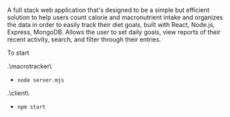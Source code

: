 A full stack web application that's designed to be a simple but efficient solution to help users count calorie and macronutrient intake and organizes the data in order to easily track their diet goals, built with React, Node.js, Express, MongoDB. Allows the user to set daily goals, view reports of their recent activity, search, and filter through their entries.

To start

.\macrotracker\
- `node server.mjs`

.\client\
- `npm start`
